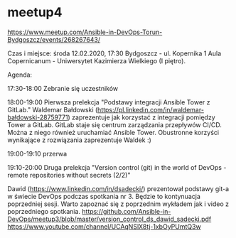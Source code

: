 # meetup4
https://www.meetup.com/Ansible-in-DevOps-Torun-Bydgoszcz/events/268267643/

Czas i miejsce:
środa 12.02.2020, 17:30
Bydgoszcz - ul. Kopernika 1
Aula Copernicanum - Uniwersytet Kazimierza Wielkiego (I piętro).

Agenda:

17:30-18:00 Zebranie się uczestników

18:00-19:00 Pierwsza prelekcja "Podstawy integracji Ansible Tower z GitLab."
Waldemar Bałdowski (https://pl.linkedin.com/in/waldemar-bałdowski-28759771) zaprezentuje jak korzystać z integracji pomiędzy Tower a GitLab. GitLab staje się centrum zarządzania przepływów CI/CD.
Można z niego również uruchamiać Ansible Tower. Obustronne korzyści wynikające z rozwiązania zaprezentuje Waldek :)

19:00-19:10 przerwa

19:10-20:00 Druga prelekcja "Version control (git) in the world of DevOps - remote repositories without secrets (2/2)"

Dawid (https://www.linkedin.com/in/dsadecki/) prezentował podstawy git-a w świecie DevOps podczas spotkania nr 3. Będzie to kontynuacja poprzedniej sesji. Warto zapoznać się z poprzednim wykładem jak i video z poprzedniego spotkania.
https://github.com/Ansible-in-DevOps/meetup3/blob/master/version_control_ds_dawid_sadecki.pdf
https://www.youtube.com/channel/UCAqNSlX8tj-1xbOyPUmtQ3w
